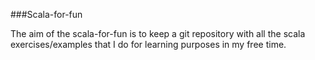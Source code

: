 ###Scala-for-fun

The aim of the scala-for-fun is to keep a git repository with all the scala exercises/examples that I do for learning purposes
 in my free time.